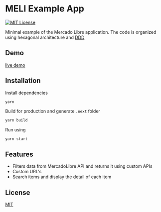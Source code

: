 # MELI Example App

[![MIT License](https://img.shields.io/badge/License-MIT-green.svg)](https://choosealicense.com/licenses/mit/)

Minimal example of the Mercado Libre application.
The code is organized using hexagonal architecture and [DDD](https://en.wikipedia.org/wiki/Domain-driven_design)


## Demo

[live demo](https://meli.mssnapps.com/)

## Installation

Install dependencies

```bash
yarn
```

Build for production and generate `.next` folder

```bash
yarn build
```

Run using

```
yarn start
```

## Features

- Filters data from MercadoLibre API and returns it using custom APIs
- Custom URL's
- Search items and display the detail of each item


## License

[MIT](https://choosealicense.com/licenses/mit/)
